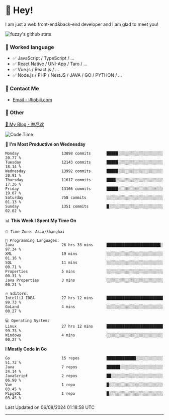 # 👋 Hey!

I am just a web front-end&back-end developer and I am glad to meet you!

![fuzzy's github stats](https://github-readme-stats.vercel.app/api?username=JaydenForYou&&show_icons=true&&title_color=1abc9c&&icon_color=1abc9c)


### 📝 Worked language

- ✅ JavaScript / TypeScript / ...
- ✅ React Native / UNI-App / Taro / ...
- ✅ Vue.js / React.js / ...
- ✅ Node.js / PHP / NestJS / JAVA / GO / PYTHON / ...

### 📮 Contact Me

- [Email - i#iobiji.com](mailto:i@iobiji.com)


### 🤪 Other

[📌 My Blog - 林尽欢](https://iobiji.com)

<!--START_SECTION:waka-->
![Code Time](http://img.shields.io/badge/Code%20Time-908%20hrs%2013%20mins-blue)

📅 **I'm Most Productive on Wednesday** 

```text
Monday                   13898 commits       █████░░░░░░░░░░░░░░░░░░░░   20.77 % 
Tuesday                  12143 commits       █████░░░░░░░░░░░░░░░░░░░░   18.14 % 
Wednesday                13992 commits       █████░░░░░░░░░░░░░░░░░░░░   20.91 % 
Thursday                 11617 commits       ████░░░░░░░░░░░░░░░░░░░░░   17.36 % 
Friday                   13166 commits       █████░░░░░░░░░░░░░░░░░░░░   19.67 % 
Saturday                 758 commits         ░░░░░░░░░░░░░░░░░░░░░░░░░   01.13 % 
Sunday                   1351 commits        █░░░░░░░░░░░░░░░░░░░░░░░░   02.02 % 
```


📊 **This Week I Spent My Time On** 

```text
🕑︎ Time Zone: Asia/Shanghai

💬 Programming Languages: 
Java                     26 hrs 33 mins      ████████████████████████░   97.34 % 
XML                      19 mins             ░░░░░░░░░░░░░░░░░░░░░░░░░   01.16 % 
SQL                      11 mins             ░░░░░░░░░░░░░░░░░░░░░░░░░   00.71 % 
Properties               5 mins              ░░░░░░░░░░░░░░░░░░░░░░░░░   00.31 % 
Java Properties          3 mins              ░░░░░░░░░░░░░░░░░░░░░░░░░   00.21 % 

🔥 Editors: 
IntelliJ IDEA            27 hrs 12 mins      █████████████████████████   99.73 % 
GoLand                   4 mins              ░░░░░░░░░░░░░░░░░░░░░░░░░   00.27 % 

💻 Operating System: 
Linux                    27 hrs 12 mins      █████████████████████████   99.73 % 
Windows                  4 mins              ░░░░░░░░░░░░░░░░░░░░░░░░░   00.27 % 
```

**I Mostly Code in Go** 

```text
Go                       15 repos            █████████████░░░░░░░░░░░░   51.72 % 
Java                     7 repos             ██████░░░░░░░░░░░░░░░░░░░   24.14 % 
JavaScript               2 repos             ██░░░░░░░░░░░░░░░░░░░░░░░   06.90 % 
Vue                      1 repo              █░░░░░░░░░░░░░░░░░░░░░░░░   03.45 % 
PLpgSQL                  1 repo              █░░░░░░░░░░░░░░░░░░░░░░░░   03.45 % 
```




 Last Updated on 06/08/2024 01:18:58 UTC
<!--END_SECTION:waka-->
---
